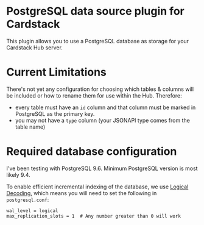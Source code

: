 # PostgreSQL data source plugin for Cardstack

This plugin allows you to use a PostgreSQL database as storage for your Cardstack Hub server.

# Current Limitations

There's not yet any configuration for choosing which tables & columns will be included or how to rename them for use within the Hub. Therefore:
 - every table must have an `id` column and that column must be marked in PostgreSQL as the primary key.
 - you may not have a `type` column (your JSONAPI type comes from the table name)

# Required database configuration

I've been testing with PostgreSQL 9.6. Minimum PostgreSQL version is most likely 9.4.

To enable efficient incremental indexing of the database, we use [Logical Decoding](https://www.postgresql.org/docs/9.6/static/logicaldecoding.html), which means you will need to set the following in `postgresql.conf`:

    wal_level = logical
    max_replication_slots = 1  # Any number greater than 0 will work

